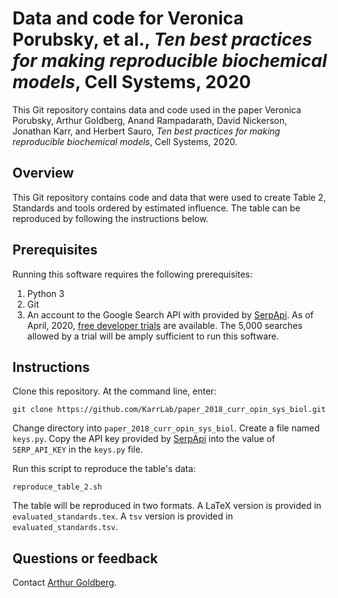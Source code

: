# Data and code for Veronica Porubsky, et al., *Ten best practices for making reproducible biochemical models*, Cell Systems, 2020

This Git repository contains data and code used in the paper Veronica Porubsky, Arthur Goldberg, Anand Rampadarath, David Nickerson, Jonathan Karr, and Herbert Sauro, *Ten best practices for making reproducible biochemical models*, Cell Systems, 2020.

[//]: # (Todo: add exact paper reference; check table number and name.)
[//]: # (Todo: add exact paper reference.)


## Overview
This Git repository contains code and data that were used to create Table 2, Standards and tools ordered by estimated influence.
The table can be reproduced by following the instructions below.

## Prerequisites

Running this software requires the following prerequisites:

1. Python 3
2. Git
3. An account to the Google Search API with provided by [SerpApi](https://serpapi.com/). As of April, 2020, [free developer trials](https://serpapi.com/#pricing) are available. The 5,000 searches allowed by a trial will be amply sufficient to run this software.

## Instructions

Clone this repository. At the command line, enter:

    git clone https://github.com/KarrLab/paper_2018_curr_opin_sys_biol.git

Change directory into `paper_2018_curr_opin_sys_biol`.
Create a file named `keys.py`.
Copy the API key provided by [SerpApi](https://serpapi.com/manage-api-key) into the value of `SERP_API_KEY` in the `keys.py` file.

Run this script to reproduce the table's data:

    reproduce_table_2.sh

The table will be reproduced in two formats.
A LaTeX version is provided in `evaluated_standards.tex`.
A `tsv` version is provided in `evaluated_standards.tsv`.

## Questions or feedback

Contact [Arthur Goldberg](mailto:Arthur_dot_Goldberg@mssm.edu).
